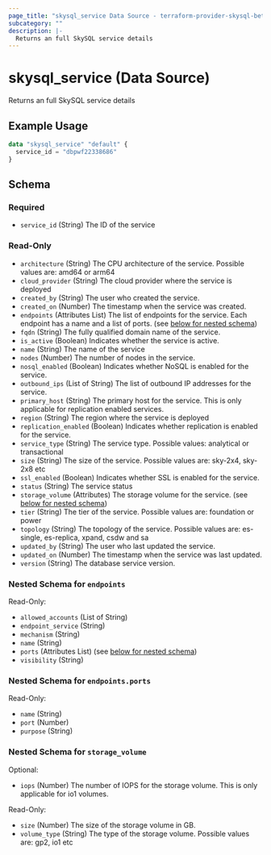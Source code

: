 ```yaml
---
page_title: "skysql_service Data Source - terraform-provider-skysql-beta"
subcategory: ""
description: |-
  Returns an full SkySQL service details
---
```


# skysql_service (Data Source)

Returns an full SkySQL service details

## Example Usage

```terraform
data "skysql_service" "default" {
  service_id = "dbpwf22338686"
}
```

<!-- schema generated by tfplugindocs -->
## Schema

### Required

- `service_id` (String) The ID of the service

### Read-Only

- `architecture` (String) The CPU architecture of the service. Possible values are: amd64 or arm64
- `cloud_provider` (String) The cloud provider where the service is deployed
- `created_by` (String) The user who created the service.
- `created_on` (Number) The timestamp when the service was created.
- `endpoints` (Attributes List) The list of endpoints for the service. Each endpoint has a name and a list of ports. (see [below for nested schema](#nestedatt--endpoints))
- `fqdn` (String) The fully qualified domain name of the service.
- `is_active` (Boolean) Indicates whether the service is active.
- `name` (String) The name of the service
- `nodes` (Number) The number of nodes in the service.
- `nosql_enabled` (Boolean) Indicates whether NoSQL is enabled for the service.
- `outbound_ips` (List of String) The list of outbound IP addresses for the service.
- `primary_host` (String) The primary host for the service. This is only applicable for replication enabled services.
- `region` (String) The region where the service is deployed
- `replication_enabled` (Boolean) Indicates whether replication is enabled for the service.
- `service_type` (String) The service type. Possible values: analytical or transactional
- `size` (String) The size of the service. Possible values are: sky-2x4, sky-2x8 etc
- `ssl_enabled` (Boolean) Indicates whether SSL is enabled for the service.
- `status` (String) The service status
- `storage_volume` (Attributes) The storage volume for the service. (see [below for nested schema](#nestedatt--storage_volume))
- `tier` (String) The tier of the service. Possible values are: foundation or power
- `topology` (String) The topology of the service. Possible values are: es-single, es-replica, xpand, csdw and sa
- `updated_by` (String) The user who last updated the service.
- `updated_on` (Number) The timestamp when the service was last updated.
- `version` (String) The database service version.

<a id="nestedatt--endpoints"></a>
### Nested Schema for `endpoints`

Read-Only:

- `allowed_accounts` (List of String)
- `endpoint_service` (String)
- `mechanism` (String)
- `name` (String)
- `ports` (Attributes List) (see [below for nested schema](#nestedatt--endpoints--ports))
- `visibility` (String)

<a id="nestedatt--endpoints--ports"></a>
### Nested Schema for `endpoints.ports`

Read-Only:

- `name` (String)
- `port` (Number)
- `purpose` (String)



<a id="nestedatt--storage_volume"></a>
### Nested Schema for `storage_volume`

Optional:

- `iops` (Number) The number of IOPS for the storage volume. This is only applicable for io1 volumes.

Read-Only:

- `size` (Number) The size of the storage volume in GB.
- `volume_type` (String) The type of the storage volume. Possible values are: gp2, io1 etc

